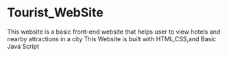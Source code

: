 # Tourist_WebSite
This website is a basic front-end website that helps user to view  hotels and nearby attractions in a city  This Website is built with HTML,CSS,and Basic Java Script 
